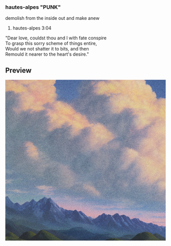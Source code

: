 ### hautes-alpes "PUNK"

demolish from the inside out and make anew

1. hautes-alpes 3:04

"Dear love, couldst thou and I with fate conspire
<br>
To grasp this sorry scheme of things entire,
<br>
Would we not shatter it to bits, and then
<br>
Remould it nearer to the heart's desire."


## Preview

![](https://raw.githubusercontent.com/SYNHMN/HAUTES-ALPES/main/preview/Preview-1.png)